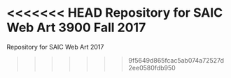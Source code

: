 <<<<<<< HEAD
Repository for SAIC Web Art 3900 Fall 2017
=======
Repository for SAIC Web Art 2017
>>>>>>> 9f5649d865fcac5ab074a72527d2ee0580fdb950
